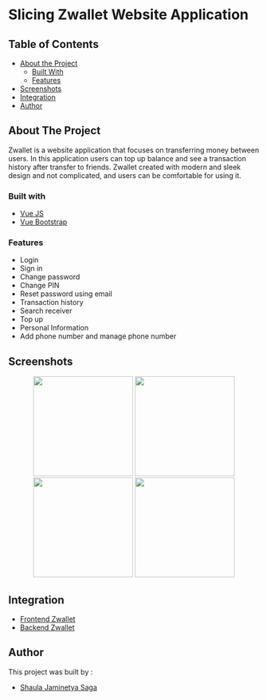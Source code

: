 # Slicing Zwallet Website Application

## Table of Contents

* [About the Project](#about-the-project)
  * [Built With](#built-with)
  * [Features](#features)
* [Screenshots](#screenshots)
* [Integration](#related-project-backend)
* [Author](#author)

## About The Project


Zwallet is a website application that focuses on transferring money between users. In this application users can top up balance and see a transaction history after transfer to friends. Zwallet created with modern and sleek design and not complicated, and users can be comfortable for using it.

### Built with
* [Vue JS](https://vuejs.org/)
* [Vue Bootstrap](https://bootstrap-vue.org/)

### Features

  - Login
  - Sign in
  - Change password
  - Change PIN
  - Reset password using email
  - Transaction history
  - Search receiver
  - Top up
  - Personal Information
  - Add phone number and manage phone number
  
## Screenshots

<p align='center'>
  <span>
      <image width="200" height="200" src='./screenshots/login.png' />
      <image width="200" height="200" src='./screenshots/product-details.png' />
      <image width="200" height="200" src='./screenshots/payment-detai.png' />
      <image width="200" height="200" src='./screenshots/profile.png' />

## Integration
* [Frontend Zwallet](https://github.com/sjasminetya/zwallet-frontend)
* [Backend Zwallet](https://github.com/sjasminetya/zwallet-backend)

## Author
This project was built by :
* [Shaula Jaminetya Saga](https://github.com/sjasminetya)
